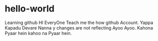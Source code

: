 # hello-world
Learning github
HI EveryOne Teach me the how github Account. Yappa Kapadu Devare Nanna  y changes are not reflecting
Ayoo Ayoo. Kahona Pyaar hein kahoo na Pyaar hein.